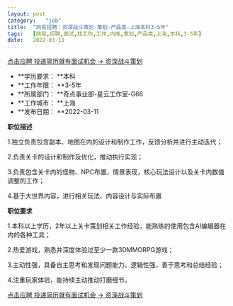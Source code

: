 ```yaml
---
layout:	post
category:	"job"
title:	"网易招聘：资深战斗策划-策划-产品类-上海本科3-5年"
tags:	[网易,招聘,面试,找工作,工作,内推,策划,产品类,上海,本科,3-5年]
date:	2022-03-11
---
```


[点击应聘 投递简历就有面试机会 ->  资深战斗策划](http://mobile.bole.netease.com/bole/boleDetail?id=25557&employeeId=346f03c3cda5f04c&key=all)



- **学历要求： **本科
- **工作年限： **3-5年
- **所属部门： **奇点事业部-星云工作室-G66
- **工作城市： **上海
- **发布日期： **2022-03-11



**职位描述**

1.独立负责包含副本、地图在内的设计和制作工作，反馈分析并进行主动迭代；

2.负责关卡的设计和制作及优化，推动执行实现；

3.负责包含关卡内的怪物、NPC布置，情景表现，核心玩法设计以及关卡内数值调整的工作；

4.基于大世界内容，进行相关玩法、内容设计与实际布置



**职位要求**

1.本科以上学历，2年以上关卡策划相关工作经验，能熟练的使用包含AI编辑器在内的各种工具；

2.热爱游戏，熟悉并深度体验过至少一款3DMMORPG游戏；

3.主动性强，具备自主思考和发现问题能力，逻辑性强，善于思考和总结经验；

4.注重玩家体验，能持续主动推动打磨细节。



[点击应聘 投递简历就有面试机会 ->  资深战斗策划](http://mobile.bole.netease.com/bole/boleDetail?id=25557&employeeId=346f03c3cda5f04c&key=all)